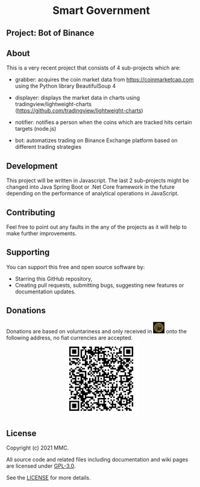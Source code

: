 <h1 align="center">
Smart Government
</h1>

## Project: Bot of Binance

## About
This is a very recent project that consists of 4 sub-projects which are:

- grabber: acquires the coin market data from https://coinmarketcap.com using the Python library BeautifulSoup 4

- displayer: displays the market data in charts using tradingview/lightweight-charts (https://github.com/tradingview/lightweight-charts)

- notifier: notifies a person when the coins which are tracked hits certain targets (node.js)

- bot: automatizes trading on Binance Exchange platform based on different trading strategies

## Development
This project will be written in Javascript. The last 2 sub-projects might be changed into Java Spring Boot or .Net Core framework in the future depending on the performance of analytical operations in JavaScript. 

## Contributing
Feel free to point out any faults in the any of the projects as it will help to make further improvements. 

## Supporting
You can support this free and open source software by:
- Starring this GitHub repository,
- Creating pull requests, submitting bugs, suggesting new features or documentation updates.

## Donations
<div>
Donations are based on voluntariness and only received in <img src="https://github.com/mmcil/BoB/blob/main/btc-symbol.jpg" width="30" height="30"/>  onto the following address, no fiat currencies are accepted. 
</div>

<div align="center">
<img src="https://github.com/mmcil/BoB/blob/main/address.png" width="200" height="200"/>
</div>

## License
Copyright (c) 2021 MMC. 

All source code and related files including documentation and wiki pages are licensed under [GPL-3.0](https://www.gnu.org/licenses/gpl-3.0.en.html).

See the [LICENSE](https://github.com/mmcil/BoB/blob/main/LICENSE) for more details.
